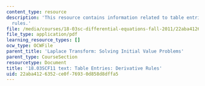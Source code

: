 ```yaml
---
content_type: resource
description: 'This resource contains information related to table entries: derivative
  rules.'
file: /media/courses/18-03sc-differential-equations-fall-2011/22aba4126352ce0f76930d858d8dffa5_MIT18_03SCF11_s29_1text.pdf
file_type: application/pdf
learning_resource_types: []
ocw_type: OCWFile
parent_title: 'Laplace Transform: Solving Initial Value Problems'
parent_type: CourseSection
resourcetype: Document
title: '18.03SCF11 text: Table Entries: Derivative Rules'
uid: 22aba412-6352-ce0f-7693-0d858d8dffa5
---
```

